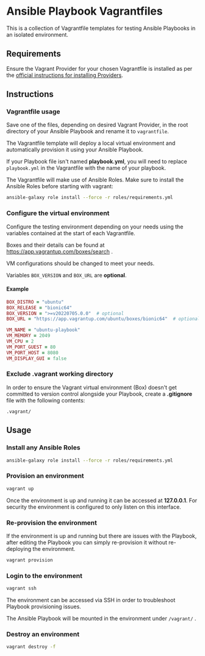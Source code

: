 # Ansible Playbook Vagrantfiles

This is a collection of Vagrantfile templates for testing Ansible Playbooks in an isolated environment.

## Requirements

Ensure the Vagrant Provider for your chosen Vagrantfile is installed as per the [official instructions for installing Providers](https://www.vagrantup.com/docs/providers).

## Instructions

### Vagrantfile usage

Save one of the files, depending on desired Vagrant Provider, in the root directory of your Ansible Playbook and rename it to `vagrantfile`.

The Vagrantfile template will deploy a local virtual environment and automatically provision it using your Ansible Playbook.

If your Playbook file isn't named **playbook.yml**, you will need to replace `playbook.yml` in the Vagrantfile with the name of your playbook.

The Vagrantfile will make use of Ansible Roles. Make sure to install the Ansible Roles before starting with vagrant:

```sh
ansible-galaxy role install --force -r roles/requirements.yml
```

### Configure the virtual environment

Configure the testing environment depending on your needs using the variables contained at the start of each Vagrantfile.

Boxes and their details can be found at https://app.vagrantup.com/boxes/search .

VM configurations should be changed to meet your needs.

Variables `BOX_VERSION` and `BOX_URL` are **optional**.

#### Example

```ruby
BOX_DISTRO = "ubuntu"
BOX_RELEASE = "bionic64"
BOX_VERSION = ">=v20220705.0.0"  # optional
BOX_URL = "https://app.vagrantup.com/ubuntu/boxes/bionic64"  # optional

VM_NAME = "ubuntu-playbook"
VM_MEMORY = 2049
VM_CPU = 2
VM_PORT_GUEST = 80
VM_PORT_HOST = 8080
VM_DISPLAY_GUI = false
```

### Exclude .vagrant working directory

In order to ensure the Vagrant virtual environment (Box) doesn't get committed to version control alongside your Playbook, create a **.gitignore** file with the following contents:

```config
.vagrant/
```

## Usage

### Install any Ansible Roles

```sh
ansible-galaxy role install --force -r roles/requirements.yml
```

### Provision an environment

```sh
vagrant up
```

Once the environment is up and running it can be accessed at **127.0.0.1**. For security the environment is configured to only listen on this interface.

### Re-provision the environment

If the environment is up and running but there are issues with the Playbook, after editing the Playbook you can simply re-provision it without re-deploying the environment.

```sh
vagrant provision
```

### Login to the environment

```sh
vagrant ssh
```

The environment can be accessed via SSH in order to troubleshoot Playbook provisioning issues.

The Ansible Playbook will be mounted in the environment under `/vagrant/` .

### Destroy an environment

```sh
vagrant destroy -f
```
